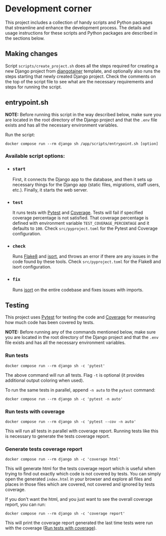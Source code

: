 # Development corner

This project includes a collection of handy scripts and Python
packages that streamline and enhance the development process.
The details and usage instructions for these scripts and Python
packages are described in the sections below.

## Making changes

Script `scripts/create_project.sh` does all the steps required for
creating a new Django project from
[djangotainer](https://github.com/roknicmilos/djangotainer)
template, and optionally also runs the steps starting that newly
created Django project.
Check the comments on the top of the script file to see what are the
necessary requirements and steps for running the script.

## entrypoint.sh

**NOTE:** Before running this script in the way described below,
make sure you are located in the root directory of the Django
project and that the `.env` file exists and has all the necessary
environment variables.

Run the script:

    docker compose run --rm django sh /app/scripts/entrypoint.sh [option]

### Available script options:

- ### `start`

  First, it connects the Django app to the database, and then
  it sets up necessary things for the Django app (static files,
  migrations, staff users, etc.).
  Finally, it starts the web server.

- ### `test`

  It runs tests with [Pytest](https://docs.pytest.org/) and
  [Coverage](https://coverage.readthedocs.io/).
  Tests will fail if specified coverage percentage is not
  satisfied.
  That coverage percentage is defined with environment variable
  `TEST_COVERAGE_PERCENTAGE` and it defaults to `100`.
  Check `src/pyproject.toml` for the Pytest and Coverage configuration.

- ### `check`

  Runs [Flake8](https://flake8.pycqa.org/) and
  [isort](https://pycqa.github.io/isort/), and throws an error if
  there are any issues in the code found by these tools.
  Check `src/pyproject.toml` for the Flake8 and isort configuration.

- ### `fix`

  Runs [isort](https://pycqa.github.io/isort/) on the entire codebase and fixes issues with imports.

## Testing

This project uses [Pytest](https://docs.pytest.org/) for testing the
code and [Coverage](https://coverage.readthedocs.io/) for measuring
how much code has been covered by tests.

**NOTE:** Before running any of the commands mentioned below,
make sure you are located in the root directory of the Django
project and that the `.env` file exists and has all the necessary
environment variables.

### Run tests

    docker compose run --rm django sh -c 'pytest'

The above command will run all tests.
Flag `-t` is optional (it provides additional output coloring when used).

To run the same tests in parallel, append `-n auto` to the `pytest` command:

    docker compose run --rm django sh -c 'pytest -n auto'

### Run tests with coverage

    docker compose run --rm django sh -c 'pytest --cov -n auto'

This will run all tests in parallel with coverage report.
Running tests like this is necessary to generate the tests coverage
report.

### Generate tests coverage report

    docker compose run --rm django sh -c 'coverage html'

This will generate html for the tests coverage report which is useful when
trying to find out exactly which code is not covered by tests.
You can simply open the generated `index.html` in your browser and explore
all files and places in those files which are covered, not covered and
ignored by tests coverage.

If you don't want the html, and you just want to see the overall coverage
report, you can run:

    docker compose run --rm django sh -c 'coverage report'

This will print the coverage report generated the last time tests were run
with the coverage ([Run tests with coverage](#run-tests-with-coverage)).
